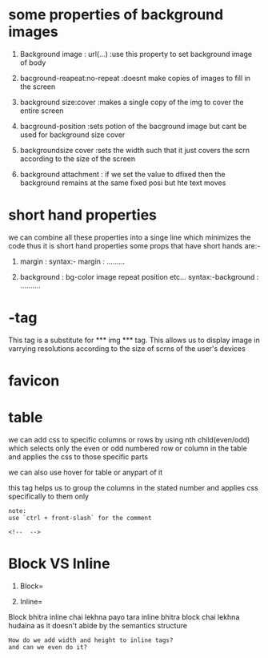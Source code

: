 # some properties of background images
1. Background image : url(...)
:use this property to set background image of body

 1. bacground-reapeat:no-repeat 
:doesnt make copies of images to fill in the screen

1. background size:cover
:makes a single copy of the img to cover the entire screen

1. bacground-position 
:sets potion of the bacground image but cant be used for background size cover

1. backgroundsize cover
:sets the width such that it just covers the scrn according to the size of the screen

1. background attachment
: if we set the value to dfixed then the background remains at the same fixed posi but hte text moves

# short hand properties
we can combine all these properties into a singe line which minimizes the code thus it is short hand properties
some props that have short hands are:-

1. margin 
: 
syntax:- margin : .........

2. background
: bg-color image repeat position etc... 
syntax:-background : ..........

# <picture>-tag
This tag is a substitute for *** img *** tag. This allows us to display image in varrying resolutions according to the size of scrns of the user's devices 

# favicon
<link rel="icon" type="image/x-icon" href="link">

# table
we can add css to specific columns or rows by using nth child(even/odd) which selects only the even or odd numbered row or column in the table and applies the css to those specific parts

we can also use hover for table or anypart of it

<colgroup> this tag helps us to group the columns in the stated number and applies css specifically to them only


```
note:
use `ctrl + front-slash` for the comment 

<!--  -->
```

# Block VS Inline
1. Block=

2. Inline=

Block bhitra inline chai lekhna payo tara inline bhitra block chai lekhna hudaina as it doesn't abide by the semantics structure

```
How do we add width and height to inline tags?
and can we even do it?
```